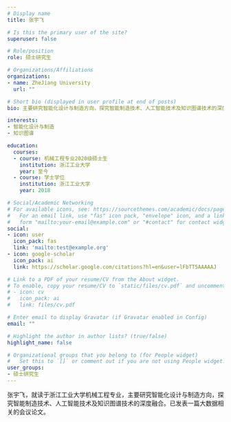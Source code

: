 ```yaml
---
# Display name
title: 张宇飞

# Is this the primary user of the site?
superuser: false

# Role/position
role: 硕士研究生

# Organizations/Affiliations
organizations:
- name: ZheJiang University
  url: ""

# Short bio (displayed in user profile at end of posts)
bio: 主要研究智能化设计与制造方向，探究智能制造技术、人工智能技术及知识图谱技术的深度融合。已发表一篇大数据相关的会议论文。

interests:
- 智能化设计与制造
- 知识图谱

education:
  courses:
  - course: 机械工程专业2020级硕士生
    institution: 浙江工业大学
    year: 至今
  - course: 学士学位
    institution: 浙江工业大学
    year: 2018

# Social/Academic Networking
# For available icons, see: https://sourcethemes.com/academic/docs/page-builder/#icons
#   For an email link, use "fas" icon pack, "envelope" icon, and a link in the
#   form "mailto:your-email@example.com" or "#contact" for contact widget.
social:
- icon: user
  icon_pack: fas
  link: 'mailto:test@example.org'
- icon: google-scholar
  icon_pack: ai
  link: https://scholar.google.com/citations?hl=en&user=lFbTT5AAAAAJ

# Link to a PDF of your resume/CV from the About widget.
# To enable, copy your resume/CV to `static/files/cv.pdf` and uncomment the lines below.
# - icon: cv
#   icon_pack: ai
#   link: files/cv.pdf

# Enter email to display Gravatar (if Gravatar enabled in Config)
email: ""

# Highlight the author in author lists? (true/false)
highlight_name: false

# Organizational groups that you belong to (for People widget)
#   Set this to `[]` or comment out if you are not using People widget.
user_groups:
- 硕士研究生
---
```

张宇飞，就读于浙江工业大学机械工程专业，主要研究智能化设计与制造方向，探究智能制造技术、人工智能技术及知识图谱技术的深度融合。已发表一篇大数据相关的会议论文。
